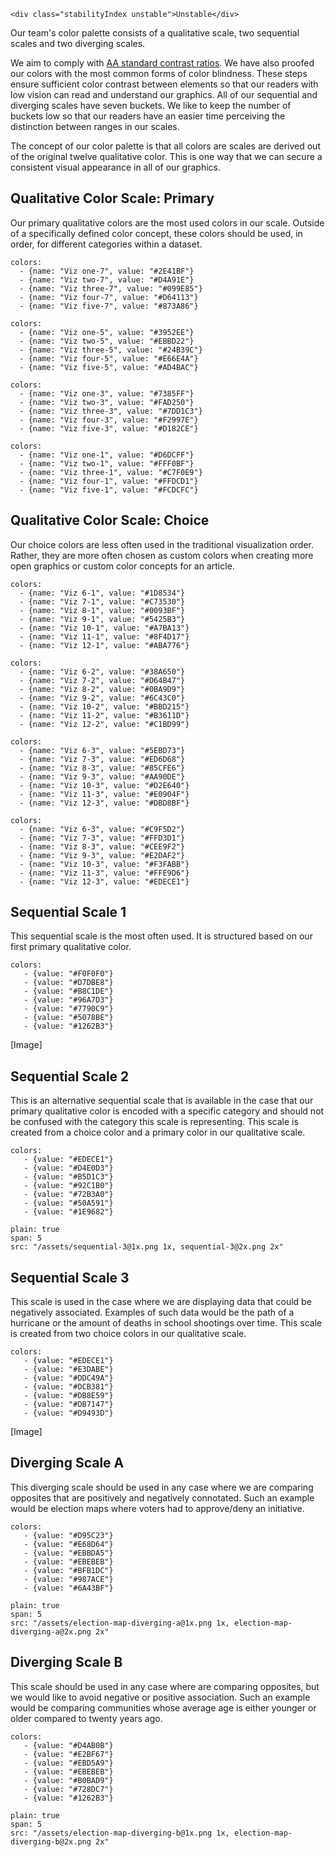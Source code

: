 ```html|span-1,no-source,plain
<div class="stabilityIndex unstable">Unstable</div>
```

Our team's color palette consists of a qualitative scale, two sequential scales and two diverging scales.

We aim to comply with [AA standard contrast ratios](https://www.w3.org/TR/WCAG/). We have also proofed our colors with the most common forms of color blindness. These steps ensure sufficient color contrast between elements so that our readers with low vision can read and understand our graphics.
All of our sequential and diverging scales have seven buckets. We like to keep the number of buckets low so that our readers have an easier time perceiving the distinction between ranges in our scales.

The concept of our color palette is that all colors are scales are derived out of the original twelve qualitative color. This is one way that we can secure a consistent visual appearance in all of our graphics.

## Qualitative Color Scale: Primary
Our primary qualitative colors are the most used colors in our scale. Outside of a specifically defined color concept, these colors should be used, in order, for different categories within a dataset.

```color-palette|span-1
colors:
  - {name: "Viz one-7", value: "#2E41BF"}
  - {name: "Viz two-7", value: "#D4A91E"}
  - {name: "Viz three-7", value: "#099E85"}
  - {name: "Viz four-7", value: "#D64113"}
  - {name: "Viz five-7", value: "#873A86"}
```
```color-palette|span-1
colors:
  - {name: "Viz one-5", value: "#3952EE"}
  - {name: "Viz two-5", value: "#EBBD22"}
  - {name: "Viz three-5", value: "#24B39C"}
  - {name: "Viz four-5", value: "#E66E4A"}
  - {name: "Viz five-5", value: "#AD4BAC"}
```
```color-palette|span-1
colors:
  - {name: "Viz one-3", value: "#7385FF"}
  - {name: "Viz two-3", value: "#FAD250"}
  - {name: "Viz three-3", value: "#7DD1C3"}
  - {name: "Viz four-3", value: "#F2997E"}
  - {name: "Viz five-3", value: "#D182CE"}
```
```color-palette|span-1
colors:
  - {name: "Viz one-1", value: "#D6DCFF"}
  - {name: "Viz two-1", value: "#FFF0BF"}
  - {name: "Viz three-1", value: "#C7F0E9"}
  - {name: "Viz four-1", value: "#FFDCD1"}
  - {name: "Viz five-1", value: "#FCDCFC"}
```


## Qualitative Color Scale: Choice
Our choice colors are less often used in the traditional visualization order. Rather, they are more often chosen as custom colors when creating more open graphics or custom color concepts for an article.

```color-palette|span-1
colors:
  - {name: "Viz 6-1", value: "#1D8534"}
  - {name: "Viz 7-1", value: "#C73530"}
  - {name: "Viz 8-1", value: "#0093BF"}
  - {name: "Viz 9-1", value: "#5425B3"}
  - {name: "Viz 10-1", value: "#A7BA13"}
  - {name: "Viz 11-1", value: "#8F4D17"}
  - {name: "Viz 12-1", value: "#ABA776"}
```
```color-palette|span-1
colors:
  - {name: "Viz 6-2", value: "#38A650"}
  - {name: "Viz 7-2", value: "#D64B47"}
  - {name: "Viz 8-2", value: "#0BA9D9"}
  - {name: "Viz 9-2", value: "#6C43C0"}
  - {name: "Viz 10-2", value: "#BBD215"}
  - {name: "Viz 11-2", value: "#B3611D"}
  - {name: "Viz 12-2", value: "#C1BD99"}
```
```color-palette|span-1
colors:
  - {name: "Viz 6-3", value: "#5EBD73"}
  - {name: "Viz 7-3", value: "#ED6D68"}
  - {name: "Viz 8-3", value: "#85CFE6"}
  - {name: "Viz 9-3", value: "#AA90DE"}
  - {name: "Viz 10-3", value: "#D2E640"}
  - {name: "Viz 11-3", value: "#E0904F"}
  - {name: "Viz 12-3", value: "#DBD8BF"}
```
```color-palette|span-1
colors:
  - {name: "Viz 6-3", value: "#C9F5D2"}
  - {name: "Viz 7-3", value: "#FFD3D1"}
  - {name: "Viz 8-3", value: "#CEE9F2"}
  - {name: "Viz 9-3", value: "#E2DAF2"}
  - {name: "Viz 10-3", value: "#F3FABB"}
  - {name: "Viz 11-3", value: "#FFE9D6"}
  - {name: "Viz 12-3", value: "#EDECE1"}
```

## Sequential Scale 1
This sequential scale is the most often used. It is structured based on our first primary qualitative color.
```color-palette|horizontal
colors:
   - {value: "#F0F0F0"}
   - {value: "#D7DBE8"}
   - {value: "#B8C1DE"}
   - {value: "#96A7D3"}
   - {value: "#7790C9"}
   - {value: "#5078BE"}
   - {value: "#1262B3"}
```

[Image]

## Sequential Scale 2
This is an alternative sequential scale that is available in the case that our primary qualitative color is encoded with a specific category and should not be confused with the category this scale is representing. This scale is created from a choice color and a primary color in our qualitative scale.
```color-palette|horizontal
colors:
   - {value: "#EDECE1"}
   - {value: "#D4E0D3"}
   - {value: "#B5D1C3"}
   - {value: "#92C1B0"}
   - {value: "#72B3A0"}
   - {value: "#50A591"}
   - {value: "#1E9682"}
```
```image
plain: true
span: 5
src: "/assets/sequential-3@1x.png 1x, sequential-3@2x.png 2x"
```

## Sequential Scale 3
This scale is used in the case where we are displaying data that could be negatively associated. Examples of such data would be the path of a hurricane or the amount of deaths in school shootings over time. This scale is created from two choice colors in our qualitative scale.
```color-palette|horizontal
colors:
   - {value: "#EDECE1"}
   - {value: "#E3DABE"}
   - {value: "#DDC49A"}
   - {value: "#DCB381"}
   - {value: "#DB8E59"}
   - {value: "#DB7147"}
   - {value: "#D9493D"}
```
[Image]

## Diverging Scale A
This diverging scale should be used in any case where we are comparing opposites that are positively and negatively connotated. Such an example would be election maps where voters had to approve/deny an initiative.
```color-palette|horizontal
colors:
   - {value: "#D95C23"}
   - {value: "#E68D64"}
   - {value: "#EBBDA5"}
   - {value: "#EBEBEB"}
   - {value: "#BFB1DC"}
   - {value: "#987ACE"}
   - {value: "#6A43BF"}
```

```image
plain: true
span: 5
src: "/assets/election-map-diverging-a@1x.png 1x, election-map-diverging-a@2x.png 2x"
```

## Diverging Scale B
This scale should be used in any case where are comparing opposites, but we would like to avoid negative or positive association. Such an example would be comparing communities whose average age is either younger or older compared to twenty years ago.
```color-palette|horizontal
colors:
   - {value: "#D4AB0B"}
   - {value: "#E2BF67"}
   - {value: "#EBD5A9"}
   - {value: "#EBEBEB"}
   - {value: "#B0BAD9"}
   - {value: "#728DC7"}
   - {value: "#1262B3"}
```

```image
plain: true
span: 5
src: "/assets/election-map-diverging-b@1x.png 1x, election-map-diverging-b@2x.png 2x"
```
